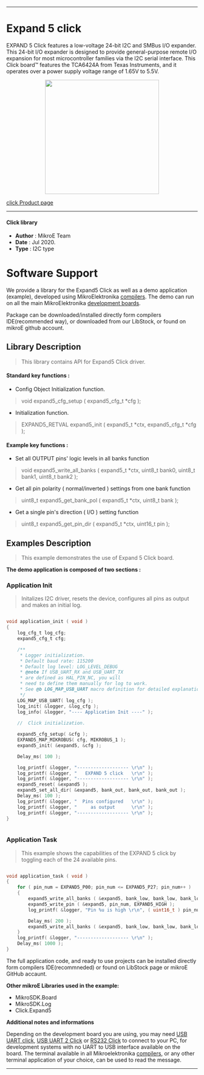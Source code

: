
---
# Expand 5 click

EXPAND 5 Click features a low-voltage 24-bit I2C and SMBus I/O expander. This 24-bit I/O expander is designed to provide general-purpose remote I/O expansion for most microcontroller families via the I2C serial interface. This Click board™ features the TCA6424A from Texas Instruments, and it operates over a power supply voltage range of 1.65V to 5.5V. 

<p align="center">
  <img src="https://download.mikroe.com/images/click_for_ide/expand5_click.png" height=300px>
</p>


[click Product page](https://www.mikroe.com/expand-5-click)

---


#### Click library 

- **Author**        : MikroE Team
- **Date**          : Jul 2020.
- **Type**          : I2C type


# Software Support

We provide a library for the Expand5 Click 
as well as a demo application (example), developed using MikroElektronika 
[compilers](https://shop.mikroe.com/compilers). 
The demo can run on all the main MikroElektronika [development boards](https://shop.mikroe.com/development-boards).

Package can be downloaded/installed directly form compilers IDE(recommended way), or downloaded from our LibStock, or found on mikroE github account. 

## Library Description

> This library contains API for Expand5 Click driver.

#### Standard key functions :

- Config Object Initialization function.
> void expand5_cfg_setup ( expand5_cfg_t *cfg ); 
 
- Initialization function.
> EXPAND5_RETVAL expand5_init ( expand5_t *ctx, expand5_cfg_t *cfg );

#### Example key functions :

- Set all OUTPUT pins' logic levels in all banks function
> void expand5_write_all_banks ( expand5_t *ctx, uint8_t bank0, uint8_t bank1, uint8_t bank2 );
 
- Get all pin polarity ( normal/inverted ) settings from one bank function
> uint8_t expand5_get_bank_pol ( expand5_t *ctx, uint8_t bank );

- Get a single pin's direction ( I/O ) setting function
> uint8_t expand5_get_pin_dir ( expand5_t *ctx, uint16_t pin );

## Examples Description

> This example demonstrates the use of Expand 5 Click board.

**The demo application is composed of two sections :**

### Application Init 

> Initalizes I2C driver, resets the device, configures all pins as output and makes an initial log.

```c

void application_init ( void )
{
    log_cfg_t log_cfg;
    expand5_cfg_t cfg;

    /** 
     * Logger initialization.
     * Default baud rate: 115200
     * Default log level: LOG_LEVEL_DEBUG
     * @note If USB_UART_RX and USB_UART_TX 
     * are defined as HAL_PIN_NC, you will 
     * need to define them manually for log to work. 
     * See @b LOG_MAP_USB_UART macro definition for detailed explanation.
     */
    LOG_MAP_USB_UART( log_cfg );
    log_init( &logger, &log_cfg );
    log_info( &logger, "---- Application Init ----" );
    
    //  Click initialization.

    expand5_cfg_setup( &cfg );
    EXPAND5_MAP_MIKROBUS( cfg, MIKROBUS_1 );
    expand5_init( &expand5, &cfg );

    Delay_ms( 100 );

    log_printf( &logger, "------------------- \r\n" );
    log_printf( &logger, "   EXPAND 5 click   \r\n" );
    log_printf( &logger, "------------------- \r\n" );
    expand5_reset( &expand5 );
    expand5_set_all_dir( &expand5, bank_out, bank_out, bank_out );
    Delay_ms( 100 );
    log_printf( &logger, "  Pins configured   \r\n" );
    log_printf( &logger, "     as output      \r\n" );
    log_printf( &logger, "------------------- \r\n" );
}
  
```

### Application Task

> This example shows the capabilities of the EXPAND 5 click by toggling each of the 24 available pins.

```c

void application_task ( void )
{
    for ( pin_num = EXPAND5_P00; pin_num <= EXPAND5_P27; pin_num++ )
    {
        expand5_write_all_banks ( &expand5, bank_low, bank_low, bank_low );
        expand5_write_pin ( &expand5, pin_num, EXPAND5_HIGH );
        log_printf( &logger, "Pin %u is high \r\n", ( uint16_t ) pin_num );

        Delay_ms( 200 );
        expand5_write_all_banks ( &expand5, bank_low, bank_low, bank_low );
    }
    log_printf( &logger, "------------------- \r\n" );
    Delay_ms( 1000 );
}

```


The full application code, and ready to use projects can be  installed directly form compilers IDE(recommneded) or found on LibStock page or mikroE GitHub accaunt.

**Other mikroE Libraries used in the example:** 

- MikroSDK.Board
- MikroSDK.Log
- Click.Expand5

**Additional notes and informations**

Depending on the development board you are using, you may need 
[USB UART click](https://shop.mikroe.com/usb-uart-click), 
[USB UART 2 Click](https://shop.mikroe.com/usb-uart-2-click) or 
[RS232 Click](https://shop.mikroe.com/rs232-click) to connect to your PC, for 
development systems with no UART to USB interface available on the board. The 
terminal available in all Mikroelektronika 
[compilers](https://shop.mikroe.com/compilers), or any other terminal application 
of your choice, can be used to read the message.



---
